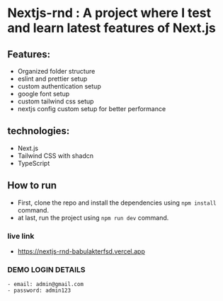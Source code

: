 # Nextjs-rnd : A project where I test and learn latest features of Next.js

## Features:

- Organized folder structure
- eslint and prettier setup
- custom authentication setup
- google font setup
- custom tailwind css setup
- nextjs config custom setup for better performance

## technologies:

- Next.js
- Tailwind CSS with shadcn
- TypeScript

## How to run

- First, clone the repo and install the dependencies using `npm install` command.
- at last, run the project using `npm run dev` command.

### live link

- https://nextjs-rnd-babulakterfsd.vercel.app

### DEMO LOGIN DETAILS

    - email: admin@gmail.com
    - password: admin123
